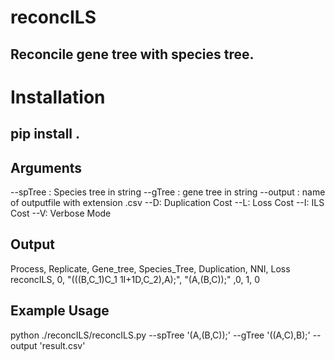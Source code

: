 # reconcILS

## Reconcile gene tree with species tree.

# Installation 

## pip install .


## Arguments
--spTree : Species tree in string
--gTree  : gene tree in string
--output : name of outputfile with extension .csv
--D:  Duplication Cost
--L:  Loss Cost
--I:  ILS Cost
--V: Verbose Mode

## Output
Process,   Replicate,  Gene_tree,   Species_Tree,    Duplication,   NNI,   Loss
reconcILS,     0,     "(((B,C_1)C_1 1I+1D,C_2),A);", "(A,(B,C));"    ,0,             1,     0



## Example Usage

python ./reconcILS/reconcILS.py --spTree '(A,(B,C));' --gTree '((A,C),B);' --output 'result.csv'
